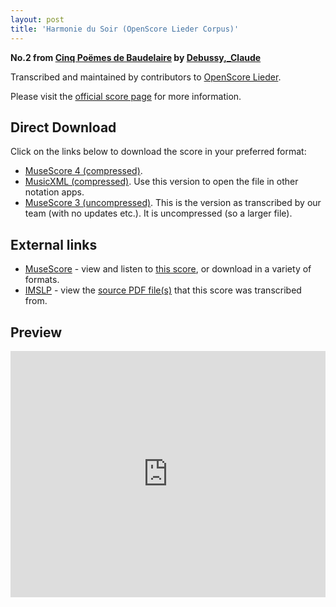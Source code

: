 ```yaml
---
layout: post
title: 'Harmonie du Soir (OpenScore Lieder Corpus)'
---
```


__No.2 from [Cinq Poëmes de Baudelaire](https://fourscoreandmore.org/openscore/lieder/Debussy,_Claude/Cinq_Po%C3%ABmes_de_Baudelaire/) by [Debussy,_Claude](https://fourscoreandmore.org/openscore/lieder/Debussy,_Claude)__

Transcribed and maintained by contributors to [OpenScore Lieder].

Please visit the [official score page] for more information.

[official score page]: https://musescore.com/openscore-lieder-corpus/scores/5060961
[OpenScore Lieder]: https://musescore.com/openscore-lieder-corpus

## Direct Download

Click on the links below to download the score in your preferred format:
- [MuseScore 4 (compressed)](https://fourscoreandmore.org/openscore/lieder/Debussy,_Claude/Cinq_Po%C3%ABmes_de_Baudelaire/2_Harmonie_du_Soir.mscz).
- [MusicXML (compressed)](https://fourscoreandmore.org/openscore/lieder/Debussy,_Claude/Cinq_Po%C3%ABmes_de_Baudelaire/2_Harmonie_du_Soir.mxl). Use this version to open the file in other notation apps.
- [MuseScore 3 (uncompressed)](https://raw.githubusercontent.com/OpenScore/Lieder/refs/heads/main/scores/Debussy,_Claude/Cinq_Po%C3%ABmes_de_Baudelaire/2_Harmonie_du_Soir/lc5060961.mscx). This is the version as transcribed by our team (with no updates etc.). It is uncompressed (so a larger file).

## External links

- [MuseScore] - view and listen to [this score][MuseScore], or download in a variety of formats.
- [IMSLP] - view the [source PDF file(s)][IMSLP] that this score was transcribed from.

[MuseScore]: https://musescore.com/score/5060961
[IMSLP]: https://imslp.org/wiki/Special:ReverseLookup/225776

## Preview

<iframe width="100%" height="394" src="https://musescore.com/openscore-lieder-corpus/scores/5060961/embed" frameborder="0" allowfullscreen allow="autoplay; fullscreen"></iframe>
